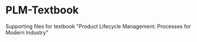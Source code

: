 # PLM-Textbook
Supporting files for textbook "Product Lifecycle Management: Processes for Modern Industry"
